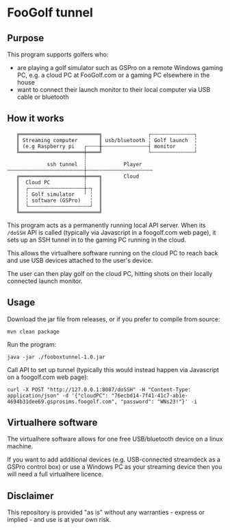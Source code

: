 # FooGolf tunnel

## Purpose

This program supports golfers who:
- are playing a golf simulator such as GSPro on a remote Windows gaming PC, e.g. a cloud PC at FooGolf.com or a gaming PC elsewhere in the house
- want to connect their launch monitor to their local computer via USB cable or bluetooth

## How it works

````   
   ╔══════════════════════════╗               ┌╌╌╌╌╌╌╌╌╌╌╌╌╌╌┐
   ║ Streaming computer       ║ usb/bluetooth ╎ Golf launch  ╎
   ║ (e.g Raspberry pi   ┌┄┄┄┄╫┄┄┄┄┄┄┄┄┄┄┄┄┄┄┄┤ monitor      ╎
   ╚═════════════════════╪════╝               └╌╌╌╌╌╌╌╌╌╌╌╌╌╌┘
                         ┆                          
             ssh tunnel  ┆            Player        
╌╌╌╌╌╌╌╌╌╌╌╌╌╌╌╌╌╌╌╌╌╌╌╌╌┼╌╌╌╌╌╌╌╌╌╌╌╌╌╌╌╌╌╌╌╌╌╴    
   ╔═════════════════════╪════╗       Cloud         
   ║  Cloud PC           ┆    ║                     
   ║  ┌╌╌╌╌╌╌╌╌╌╌╌╌╌╌╌╌╌╌┼╌┐  ║                     
   ║  ╎ Golf simulator   ╵ ╎  ║                     
   ║  ╎ software (GSPro)   ╎  ║                     
   ║  └╌╌╌╌╌╌╌╌╌╌╌╌╌╌╌╌╌╌╌╌┘  ║                     
   ╚══════════════════════════╝
````

This program acts as a permanently running local API server. When its `/doSSH` API is called (typically via Javascript in a foogolf.com web page), it sets up an SSH tunnel in to the gaming PC running in the cloud.

This allows the virtualhere software running on the cloud PC to reach back and use USB devices attached to the user's device.

The user can then play golf on the cloud PC, hitting shots on their locally connected launch monitor.

## Usage

Download the jar file from releases, or if you prefer to compile from source:

`mvn clean package`

Run the program:

`java -jar ./fooboxtunnel-1.0.jar`

Call API to set up tunnel (typically this would instead happen via Javascript on a foogolf.com web page):

`curl -X POST "http://127.0.0.1:8087/doSSH" -H "Content-Type: application/json" -d '{"cloudPC": "76ecbd14-7f41-41c7-ab1e-4694b31dee69.gsprosims.foogolf.com", "password": "WNs23!"}' -i`

## Virtualhere software

The virtualhere software allows for one free USB/bluetooth device on a linux machine.

If you want to add additional devices (e.g. USB-connected streamdeck as a GSPro control box) or use
a Windows PC as your streaming device then you will need a full virtualhere licence.
 
 ## Disclaimer
 
 This repository is provided "as is" without any warranties - express or implied - and use is at your own risk.
  




